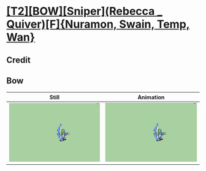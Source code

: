 # [\[T2\]\[BOW\]\[Sniper\]\(Rebecca _ Quiver\)\[F\]{Nuramon, Swain, Temp, Wan}](../)

## Credit


	
## Bow

| Still | Animation |
| :---: | :-------: |
| ![Bow still](./Bow_000.png) | ![Bow animation](./Bow.gif) |
